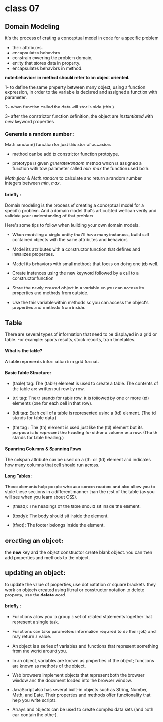 # class 07

## Domain Modeling 

it's the process of crating a conceptual model in code for a specific problem 

* their attributes. 
* encapsulates behaviors. 
* constrain covering the problem domain.
* entity that stores data in property.
* encapsulates behaviors in method. 

**note:behaviors in method should refer to an object oriented.**

1- to define the same property between many object, using a function expression, 
in order to the variable is declared and assigned a function with parameter. 

2- when function called the data will stor in side (this.) 

3- after the constrictor function definition, the object are *instantiated* with *new* keyword properties.


### Generate a random number :

Math.random() function for just this stor of occasion.

* method can be add to constrictor function prototype.

* prototype is given *generateRandom* method which is assigned a function with tow parameter called *min*, *max* the function used both.

*Math.floor* & *Math.random* to calculate and return a random number integers between *min*, *max*.


#### briefly :


Domain modeling is the process of creating a conceptual model for a specific problem. And a domain model that's articulated well can verify and validate your understanding of that problem.

Here's some tips to follow when building your own domain models.

* When modeling a single entity that'll have many instances, build self-contained objects with the same attributes and behaviors.

* Model its attributes with a constructor function that defines and initializes properties.

* Model its behaviors with small methods that focus on doing one job well.

* Create instances using the new keyword followed by a call to a constructor function.

* Store the newly created object in a variable so you can access its properties and methods from outside.

* Use the this variable within methods so you can access the object's properties and methods from inside.


## Table 

There are several types of information that need to be displayed in a grid or table. For example: sports results, stock reports, train timetables.

#### What is the table?

A table represents information in a grid format. 

#### Basic Table Structure:

* (table) tag:
The (table) element is used to create a table. The contents of the table are written out row by row.

* (tr) tag:
The tr stands for table row. It is followed by one or more (td) elements (one for each cell in that row).

* (td) tag:
Each cell of a table is represented using a (td) element. (The td stands for table data.)

* (th) tag :
The (th) element is used just like the (td) element but its purpose is to represent the heading for either a column or a row. (The th stands for table heading.) 

#### Spanning Columns & Spanning Rows

The colspan attribute can be used on a (th) or (td) element and indicates how many columns that cell should run across.

#### Long Tables:

These elements help people who use screen readers and also allow you to style these sections in a different manner than the rest of the table (as you will see when you learn about CSS).

* (thead):
The headings of the table should sit inside the  element.

* (tbody):
The body should sit inside the element. 

* (tfoot):
The footer belongs inside the element. 


## creating an object:

the **new** key and the object constructor create blank object. you can then add properties and methods to the object.

## updating an object:
 
 to update the value of properties, use dot natation or square brackets. they work on objects created using literal or constructor notation to delete property, use the **delete** word.


 #### briefly :

 * Functions allow you to group a set of related statements together that represent a single task. 

 * Functions can take parameters information required to do their job) and may return a value. 

 * An object is a series of variables and functions that represent something from the world around you. 

 * In an object, variables are known as properties of the object; functions are known as methods of the object. 

 * Web browsers implement objects that represent both the browser window and the document loaded into the
browser window. 

* JavaScript also has several built-in objects such as String, Number, Math, and Date. Their properties and methods offer functionality that help you write scripts. 

* Arrays and objects can be used to create complex data sets (and both can contain the other). 


